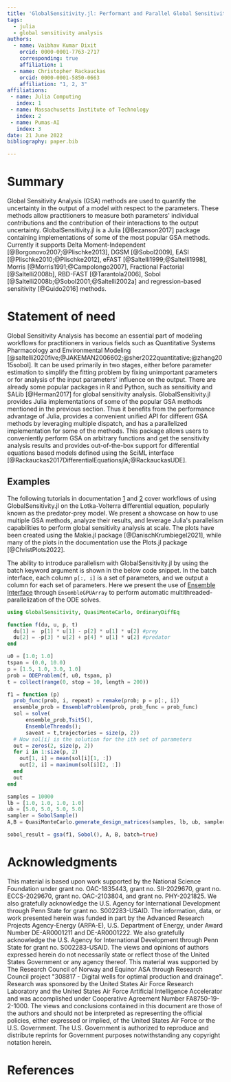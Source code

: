 ```yaml
---
title: 'GlobalSensitivity.jl: Performant and Parallel Global Sensitivity Analysis with Julia'
tags:
  - julia
  - global sensitivity analysis
authors:
  - name: Vaibhav Kumar Dixit
    orcid: 0000-0001-7763-2717
    corresponding: true
    affiliation: 1
  - name: Christopher Rackauckas
    orcid: 0000-0001-5850-0663
    affiliation: "1, 2, 3"
affiliations:
 - name: Julia Computing
   index: 1
 - name: Massachusetts Institute of Technology
   index: 2
 - name: Pumas-AI
   index: 3
date: 21 June 2022
bibliography: paper.bib

---
```


# Summary

Global Sensitivity Analysis (GSA) methods are used to quantify the uncertainty in the output of a model with respect to the parameters. These methods allow practitioners to measure both parameters' individual contributions and the contribution of their interactions to the output uncertainty. GlobalSensitivity.jl is a Julia [@Bezanson2017] package containing implementations of some of the most popular GSA methods. Currently it supports Delta Moment-Independent [@Borgonovo2007;@Plischke2013], DGSM [@Sobol2009], EASI [@Plischke2010;@Plischke2012], eFAST [@Saltelli1999;@Saltelli1998], Morris [@Morris1991;@Campolongo2007], Fractional Factorial [@Saltelli2008b], RBD-FAST [@Tarantola2006], Sobol [@Saltelli2008b;@Sobol2001;@Saltelli2002a] and regression-based sensitivity [@Guido2016] methods.

# Statement of need

Global Sensitivity Analysis has become an essential part of modeling workflows for practitioners in various fields such as Quantitative Systems Pharmacology and Environmental Modeling [@saltelli2020five;@JAKEMAN2006602;@sher2022quantitative;@zhang2015sobol]. It can be used primarily in two stages, either before parameter estimation to simplify the fitting problem by fixing unimportant parameters or for analysis of the input parameters' influence on the output.
There are already some popular packages in R and Python, such as sensitivity and SALib [@Herman2017] for global sensitivity analysis. GlobalSensitivity.jl provides Julia implementations of some of the popular GSA methods mentioned in the previous section. Thus it benefits from the performance advantage of Julia, provides a convenient unified API for different GSA methods by leveraging multiple dispatch, and has a parallelized implementation for some of the methods.
This package allows users to conveniently perform GSA on arbitrary functions and get the sensitivity analysis results and provides out-of-the-box support for differential equations based models defined using the SciML interface [@Rackauckas2017DifferentialEquationsjlA;@RackauckasUDE].

## Examples

The following tutorials in documentation [1](https://gsa.sciml.ai/stable/tutorials/juliacon21/) and [2](https://gsa.sciml.ai/stable/tutorials/parallelized_gsa/) cover workflows of using GlobalSensitivity.jl on the Lotka-Volterra differential equation, popularly known as the predator-prey model. We present a showcase on how to use multiple GSA methods, analyze their results, and leverage Julia's parallelism capabilities to perform global sensitivity analysis at scale. The plots have been created using the Makie.jl package [@DanischKrumbiegel2021], while many of the plots in the documentation use the Plots.jl package [@ChristPlots2022].

The ability to introduce parallelism with GlobalSensitivity.jl by using the batch keyword argument is shown in the below code snippet. In the batch interface, each column `p[:, i]` is a set of parameters, and we output a column for each set of parameters. Here we present the use of [Ensemble Interface](https://diffeq.sciml.ai/stable/features/ensemble/) through `EnsembleGPUArray` to perform automatic multithreaded-parallelization of the ODE solves.

```julia
using GlobalSensitivity, QuasiMonteCarlo, OrdinaryDiffEq

function f(du, u, p, t)
  du[1] =  p[1] * u[1] - p[2] * u[1] * u[2] #prey
  du[2] = -p[3] * u[2] + p[4] * u[1] * u[2] #predator
end

u0 = [1.0; 1.0]
tspan = (0.0, 10.0)
p = [1.5, 1.0, 3.0, 1.0]
prob = ODEProblem(f, u0, tspan, p)
t = collect(range(0, stop = 10, length = 200))

f1 = function (p)
  prob_func(prob, i, repeat) = remake(prob; p = p[:, i])
  ensemble_prob = EnsembleProblem(prob, prob_func = prob_func)
  sol = solve(
      ensemble_prob,Tsit5(),
      EnsembleThreads();
      saveat = t,trajectories = size(p, 2))
  # Now sol[i] is the solution for the ith set of parameters
  out = zeros(2, size(p, 2))
  for i in 1:size(p, 2)
    out[1, i] = mean(sol[i][1, :])
    out[2, i] = maximum(sol[i][2, :])
  end
  out
end

samples = 10000
lb = [1.0, 1.0, 1.0, 1.0]
ub = [5.0, 5.0, 5.0, 5.0]
sampler = SobolSample()
A,B = QuasiMonteCarlo.generate_design_matrices(samples, lb, ub, sampler)

sobol_result = gsa(f1, Sobol(), A, B, batch=true)
```

# Acknowledgments

This material is based upon work supported by the National Science Foundation under grant no.  OAC-1835443, grant no. SII-2029670,
grant no. ECCS-2029670, grant no. OAC-2103804, and grant no. PHY-2021825.  We also gratefully acknowledge the U.S. Agency for
International Development through Penn State for grant no. S002283-USAID. The information, data, or work presented herein was
funded in part by the Advanced Research Projects Agency-Energy (ARPA-E), U.S. Department of Energy, under Award Number DE-AR0001211
and DE-AR0001222. We also gratefully acknowledge the U.S. Agency for International Development through Penn State for grant no.
S002283-USAID. The views and opinions of authors expressed herein do not necessarily state or reflect those of the United States
Government or any agency thereof. This material was supported by The Research Council of Norway and Equinor ASA through Research
Council project "308817 - Digital wells for optimal production and drainage". Research was sponsored by the United States Air Force
Research Laboratory and the United States Air Force Artificial Intelligence Accelerator and was accomplished under Cooperative
Agreement Number FA8750-19-2-1000. The views and conclusions contained in this document are those of the authors and should not be
interpreted as representing the official policies, either expressed or implied, of the United States Air Force or the U.S. Government.
The U.S. Government is authorized to reproduce and distribute reprints for Government purposes notwithstanding any copyright notation herein.

# References
